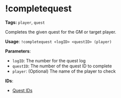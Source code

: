 # !completequest

**Tags:** `player`, `quest`

Completes the given quest for the GM or target player.

**Usage**: `!completequest <logID> <questID> (player)`

**Parameters**:
- `logID`: The number for the quest log
- `questID`: The number of the quest ID to complete
- `player`: (Optional) The name of the player to check

**IDs**:
- [Quest IDs](enums/quests.md)
